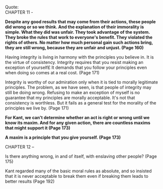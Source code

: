 Quote:  
CHAPTER 11 -

**Despite any good results that may come from their actions, these people did wrong or so we think. And the explanation of their immorality is simple. What they did was unfair. They took advantage of the system. They broke the rules that work to everyone's benefit. They violated the rights of others. No matter how much personal gain such actions bring, they are still wrong, because they are unfair and unjust. (Page 160)**

Having integrity is living in harmony with the principles you believe in. It is the virtue of consistency. Integrity requires that you resist making an exception of yourself£ It demands that you follow your principles even when doing so comes at a real cost. (Page 171)

Integrity is worthy of our admiration only when it is tied to morally legitimate principles. The problem, as we have seen, is that people of integrity may still be doing wrong. Refusing to make an exception of myself is no guarantee that my principles are morally acceptable. It's not that consistency is worthless. But it fails as a general test for the morality of the principles we live by. (Page 171)

**For Kant, we can't determine whether an act is right or wrong until we know its maxim. And for any given action, there are countless maxims that might support it (Page 173)**

**A maxim is a principle that you give yourself. (Page 173)**

CHAPTER 12 –

Is there anything wrong, in and of itself, with enslaving other people? (Page 175)

Kant regarded many of the basic moral rules as absolute, and so insisted that it is never acceptable to break them even if breaking them leads to better results (Page 192)